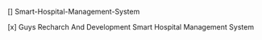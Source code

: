 [] Smart-Hospital-Management-System

[x] Guys Recharch And Development Smart Hospital Management System
